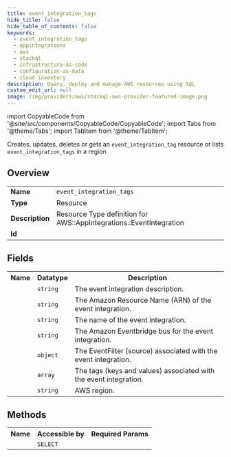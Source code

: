 ```yaml
---
title: event_integration_tags
hide_title: false
hide_table_of_contents: false
keywords:
  - event_integration_tags
  - appintegrations
  - aws
  - stackql
  - infrastructure-as-code
  - configuration-as-data
  - cloud inventory
description: Query, deploy and manage AWS resources using SQL
custom_edit_url: null
image: /img/providers/aws/stackql-aws-provider-featured-image.png
---
```


import CopyableCode from '@site/src/components/CopyableCode/CopyableCode';
import Tabs from '@theme/Tabs';
import TabItem from '@theme/TabItem';

Creates, updates, deletes or gets an <code>event_integration_tag</code> resource or lists <code>event_integration_tags</code> in a region

## Overview
<table><tbody>
<tr><td><b>Name</b></td><td><code>event_integration_tags</code></td></tr>
<tr><td><b>Type</b></td><td>Resource</td></tr>
<tr><td><b>Description</b></td><td>Resource Type definition for AWS::AppIntegrations::EventIntegration</td></tr>
<tr><td><b>Id</b></td><td><CopyableCode code="aws.appintegrations.event_integration_tags" /></td></tr>
</tbody></table>

## Fields
<table><tbody><tr><th>Name</th><th>Datatype</th><th>Description</th></tr><tr><td><CopyableCode code="description" /></td><td><code>string</code></td><td>The event integration description.</td></tr>
<tr><td><CopyableCode code="event_integration_arn" /></td><td><code>string</code></td><td>The Amazon Resource Name (ARN) of the event integration.</td></tr>
<tr><td><CopyableCode code="name" /></td><td><code>string</code></td><td>The name of the event integration.</td></tr>
<tr><td><CopyableCode code="event_bridge_bus" /></td><td><code>string</code></td><td>The Amazon Eventbridge bus for the event integration.</td></tr>
<tr><td><CopyableCode code="event_filter" /></td><td><code>object</code></td><td>The EventFilter (source) associated with the event integration.</td></tr>
<tr><td><CopyableCode code="tags" /></td><td><code>array</code></td><td>The tags (keys and values) associated with the event integration.</td></tr>
<tr><td><CopyableCode code="region" /></td><td><code>string</code></td><td>AWS region.</td></tr>
</tbody></table>

## Methods

<table><tbody>
  <tr>
    <th>Name</th>
    <th>Accessible by</th>
    <th>Required Params</th>
  </tr>
  <tr>
    <td><CopyableCode code="view" /></td>
    <td><code>SELECT</code></td>
    <td><CopyableCode code="region" /></td>
  </tr>
</tbody></table>








